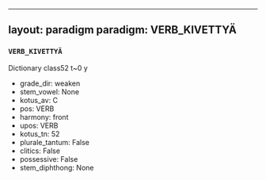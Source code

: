 
---
layout: paradigm
paradigm: VERB_KIVETTYÄ
---
### ` VERB_KIVETTYÄ `

Dictionary class52 t~0 y
* grade_dir: weaken
* stem_vowel: None
* kotus_av: C
* pos: VERB
* harmony: front
* upos: VERB
* kotus_tn: 52
* plurale_tantum: False
* clitics: False
* possessive: False
* stem_diphthong: None
